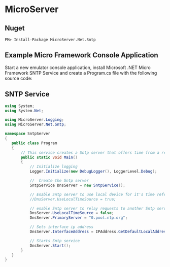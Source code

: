 
MicroServer
===========

Nuget
-----

```
PM> Install-Package MicroServer.Net.Sntp
```

Example Micro Framework Console Application
-------------------------------------------

Start a new emulator console application, install Microsoft .NET Micro Framework SNTP Service and create a Program.cs file
with the following source code:

## SNTP Service
 
 ```csharp
using System;
using System.Net;

using MicroServer.Logging;
using MicroServer.Net.Sntp;

namespace SntpServer
{
    public class Program
    {
        // This service creates a Sntp server that offers time from a relayed server or the local hardware
        public static void Main()
        {
            // Initialize logging
            Logger.Initialize(new DebugLogger(), LoggerLevel.Debug);

            //  Create the Sntp server
            SntpService DnsServer = new SntpService();

            // Enable Sntp server to use local device for it's time reference.
            //DnsServer.UseLocalTimeSource = true;

            // enable Sntp server to relay requests to another Sntp server.
            DnsServer.UseLocalTimeSource = false;
            DnsServer.PrimaryServer = "0.pool.ntp.org";

            // Sets interface ip address
            DnsServer.InterfaceAddress = IPAddress.GetDefaultLocalAddress();

            // Starts Sntp service
            DnsServer.Start();
        }
    }
}
 ```